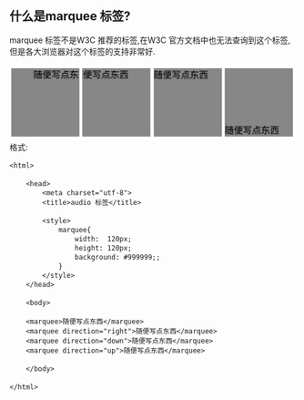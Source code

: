 ## 什么是marquee 标签?

marquee 标签不是W3C 推荐的标签,在W3C 官方文档中也无法查询到这个标签,但是各大浏览器对这个标签的支持非常好.

![](/assets/Snip20180606_8.png)
格式:
```
<html>

    <head>
        <meta charset="utf-8">
        <title>audio 标签</title>

        <style>
            marquee{
                width:  120px;
                height: 120px;
                background: #999999;;                
            }
        </style>
    </head>

    <body>

    <marquee>随便写点东西</marquee>
    <marquee direction="right">随便写点东西</marquee>
    <marquee direction="down">随便写点东西</marquee>
    <marquee direction="up">随便写点东西</marquee>

    </body>

</html>
```
